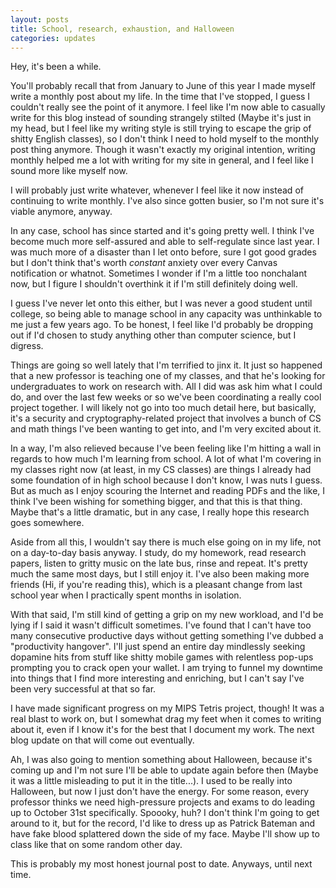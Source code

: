 ```yaml
---
layout: posts
title: School, research, exhaustion, and Halloween
categories: updates
---
```

Hey, it's been a while.

You'll probably recall that from January to June of this year I made myself write a monthly post about my life. In the time that I've stopped, I guess I couldn't really see the point of it anymore. I feel like I'm now able to casually write for this blog instead of sounding strangely stilted (Maybe it's just in my head, but I feel like my writing style is still trying to escape the grip of shitty English classes), so I don't think I need to hold myself to the monthly post thing anymore. Though it wasn't exactly my original intention, writing monthly helped me a lot with writing for my site in general, and I feel like I sound more like myself now.

I will probably just write whatever, whenever I feel like it now instead of continuing to write monthly. I've also since gotten busier, so I'm not sure it's viable anymore, anyway.

In any case, school has since started and it's going pretty well. I think I've become much more self-assured and able to self-regulate since last year. I was much more of a disaster than I let onto before, sure I got good grades but I don't think that's worth <i>constant</i> anxiety over every Canvas notification or whatnot. Sometimes I wonder if I'm a little too nonchalant now, but I figure I shouldn't overthink it if I'm still definitely doing well.

I guess I've never let onto this either, but I was never a good student until college, so being able to manage school in any capacity was unthinkable to me just a few years ago. To be honest, I feel like I'd probably be dropping out if I'd chosen to study anything other than computer science, but I digress.

Things are going so well lately that I'm terrified to jinx it. It just so happened that a new professor is teaching one of my classes, and that he's looking for undergraduates to work on research with. All I did was ask him what I could do, and over the last few weeks or so we've been coordinating a really cool project together. I will likely not go into too much detail here, but basically, it's a security and cryptography-related project that involves a bunch of CS and math things I've been wanting to get into, and I'm very excited about it.

In a way, I'm also relieved because I've been feeling like I'm hitting a wall in regards to how much I'm learning from school. A lot of what I'm covering in my classes right now (at least, in my CS classes) are things I already had some foundation of in high school because I don't know, I was nuts I guess. But as much as I enjoy scouring the Internet and reading PDFs and the like, I think I've been wishing for something bigger, and that this is that thing. Maybe that's a little dramatic, but in any case, I really hope this research goes somewhere.

Aside from all this, I wouldn't say there is much else going on in my life, not on a day-to-day basis anyway. I study, do my homework, read research papers, listen to gritty music on the late bus, rinse and repeat. It's pretty much the same most days, but I still enjoy it. I've also been making more friends (Hi, if you're reading this), which is a pleasant change from last school year when I practically spent months in isolation.

With that said, I'm still kind of getting a grip on my new workload, and I'd be lying if I said it wasn't difficult sometimes. I've found that I can't have too many consecutive productive days without getting something I've dubbed a "productivity hangover". I'll just spend an entire day mindlessly seeking dopamine hits from stuff like shitty mobile games with relentless pop-ups prompting you to crack open your wallet. I am trying to funnel my downtime into things that I find more interesting and enriching, but I can't say I've been very successful at that so far.

I have made significant progress on my MIPS Tetris project, though! It was a real blast to work on, but I somewhat drag my feet when it comes to writing about it, even if I know it's for the best that I document my work. The next blog update on that will come out eventually.

Ah, I was also going to mention something about Halloween, because it's coming up and I'm not sure I'll be able to update again before then (Maybe it was a little misleading to put it in the title...). I used to be really into Halloween, but now I just don't have the energy. For some reason, every professor thinks we need high-pressure projects and exams to do leading up to October 31st specifically. Spoooky, huh? I don't think I'm going to get around to it, but for the record, I'd like to dress up as Patrick Bateman and have fake blood splattered down the side of my face. Maybe I'll show up to class like that on some random other day.

This is probably my most honest journal post to date. Anyways, until next time.